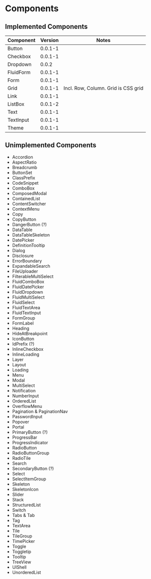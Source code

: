 # Components

## Implemented Components
|Component|Version|Notes|
|-|-|-|
|Button|0.0.1-1||
|Checkbox|0.0.1-1||
|Dropdown|0.0.2||
|FluidForm|0.0.1-1||
|Form|0.0.1-1||
|Grid|0.0.1-1|Incl. Row, Column.  Grid is CSS grid|
|Link|0.0.1-1||
|ListBox|0.0.1-2||
|Text|0.0.1-1||
|TextInput|0.0.1-1||
|Theme|0.0.1-1||

## Unimplemented Components
- Accordion
- AspectRatio
- Breadcrumb
- ButtonSet
- ClassPrefix
- CodeSnippet
- ComboBox
- ComposedModal
- ContainedList
- ContentSwitcher
- ContextMenu
- Copy
- CopyButton
- DangerButton (?)
- DataTable
- DataTableSkeleton
- DatePicker
- DefinitionTooltip
- Dialog
- Disclosure
- ErrorBoundary
- ExpandableSearch
- FileUploader
- FilterableMultiSelect
- FluidComboBox
- FluidDatePicker
- FluidDropdown
- FluidMultiSelect
- FluidSelect
- FluidTextArea
- FluidTextInput
- FormGroup
- FormLabel
- Heading
- HideAtBreakpoint
- IconButton
- IdPrefix (?)
- InlineCheckbox
- InlineLoading
- Layer
- Layout
- Loading
- Menu
- Modal
- MultiSelect
- Notification
- NumberInput
- OrderedList
- OverflowMenu
- Pagination & PaginationNav
- PasswordInput
- Popover
- Portal
- PrimaryButton (?)
- ProgressBar
- ProgressIndicator
- RadioButton
- RadioButtonGroup
- RadioTile
- Search
- SecondaryButton (?)
- Select
- SelectItemGroup
- Skeleton
- SkeletonIcon
- Slider
- Stack
- StructuredList
- Switch
- Tabs & Tab
- Tag
- TextArea
- Tile
- TileGroup
- TimePicker
- Toggle
- Toggletip
- Tooltip
- TreeView
- UIShell
- UnorderedList

